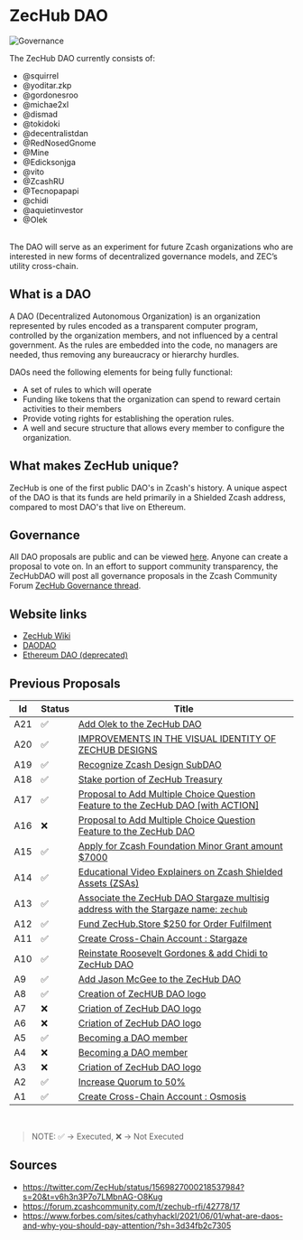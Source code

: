 # ZecHub DAO

![Governance](https://substackcdn.com/image/fetch/f_auto,q_auto:good,fl_progressive:steep/https%3A%2F%2Fsubstack-post-media.s3.amazonaws.com%2Fpublic%2Fimages%2F2f9c810c-61ae-47c1-b5e4-bd4265e60d7c_5259x1667.png)

The ZecHub DAO currently consists of:

* @squirrel
* @yoditar.zkp
* @gordonesroo
* @michae2xl
* @dismad
* @tokidoki
* @decentralistdan
* @RedNosedGnome
* @Mine
* @Edicksonjga
* @vito
* @ZcashRU
* @Tecnopapapi
* @chidi
* @aquietinvestor
* @Olek

<br>
The DAO will serve as an experiment for future Zcash organizations who are interested in new forms of decentralized governance models, and ZEC’s utility cross-chain.
<br/>

## What is a DAO

A DAO (Decentralized Autonomous Organization) is an organization represented by rules encoded as a transparent computer program, controlled by the organization members, and not influenced by a central government. As the rules are embedded into the code, no managers are needed, thus removing any bureaucracy or hierarchy hurdles.

DAOs need the following elements for being fully functional:

* A set of rules to which will operate
* Funding like tokens that the organization can spend to reward certain activities to their members
* Provide voting rights for establishing the operation rules.
* A well and secure structure that allows every member to configure the organization.  

## What makes ZecHub unique?

ZecHub is one of the first public DAO's in Zcash's history. A unique aspect of the DAO is that its funds are held primarily in a Shielded Zcash address, compared to most DAO's that live on Ethereum. 

## Governance

All DAO proposals are public and can be viewed [here](https://vote.zechub.xyz). Anyone can create a proposal to vote on. In an effort to support community transparency, the ZecHubDAO will post all governance proposals in the Zcash Community Forum [ZecHub Governance thread](https://forum.zcashcommunity.com/t/zechub-governance-updates/43674).

## Website links

* [ZecHub Wiki](https://zechub.wiki)
* [DAODAO](https://daodao.zone/dao/juno1nktrulhakwm0n3wlyajpwxyg54n39xx4y8hdaqlty7mymf85vweq7m6t0y/proposals)
* [Ethereum DAO (deprecated)](https://snapshot.org/#/zechubdao.eth)

## Previous Proposals

|Id |Status |Title|
--- | --- | --- |
|A21 |  ✅  | [Add Olek to the ZecHub DAO](https://daodao.zone/dao/juno1nktrulhakwm0n3wlyajpwxyg54n39xx4y8hdaqlty7mymf85vweq7m6t0y/proposals/A21)|
|A20 |  ✅  | [IMPROVEMENTS IN THE VISUAL IDENTITY OF ZECHUB DESIGNS](https://daodao.zone/dao/juno1nktrulhakwm0n3wlyajpwxyg54n39xx4y8hdaqlty7mymf85vweq7m6t0y/proposals/A20)|
|A19 |  ✅  | [Recognize Zcash Design SubDAO](https://daodao.zone/dao/juno1nktrulhakwm0n3wlyajpwxyg54n39xx4y8hdaqlty7mymf85vweq7m6t0y/proposals/A19)|
|A18 |  ✅  | [Stake portion of ZecHub Treasury](https://daodao.zone/dao/juno1nktrulhakwm0n3wlyajpwxyg54n39xx4y8hdaqlty7mymf85vweq7m6t0y/proposals/A18)|
|A17 |  ✅  | [Proposal to Add Multiple Choice Question Feature to the ZecHub DAO [with ACTION]](https://daodao.zone/dao/juno1nktrulhakwm0n3wlyajpwxyg54n39xx4y8hdaqlty7mymf85vweq7m6t0y/proposals/A17)|
|A16 |  ❌  | [Proposal to Add Multiple Choice Question Feature to the ZecHub DAO](https://daodao.zone/dao/juno1nktrulhakwm0n3wlyajpwxyg54n39xx4y8hdaqlty7mymf85vweq7m6t0y/proposals/A16)|
|A15 |  ✅  | [Apply for Zcash Foundation Minor Grant amount $7000](https://daodao.zone/dao/juno1nktrulhakwm0n3wlyajpwxyg54n39xx4y8hdaqlty7mymf85vweq7m6t0y/proposals/A15)|
|A14 |  ✅  | [Educational Video Explainers on Zcash Shielded Assets (ZSAs)](https://daodao.zone/dao/juno1nktrulhakwm0n3wlyajpwxyg54n39xx4y8hdaqlty7mymf85vweq7m6t0y/proposals/A14)|
|A13 |  ✅  | [Associate the ZecHub DAO Stargaze multisig address with the Stargaze name: `zechub`](https://daodao.zone/dao/juno1nktrulhakwm0n3wlyajpwxyg54n39xx4y8hdaqlty7mymf85vweq7m6t0y/proposals/A13)|
|A12 |  ✅  | [Fund ZecHub.Store $250 for Order Fulfilment](https://daodao.zone/dao/juno1nktrulhakwm0n3wlyajpwxyg54n39xx4y8hdaqlty7mymf85vweq7m6t0y/proposals/A12)|
|A11 |  ✅  | [Create Cross-Chain Account : Stargaze](https://daodao.zone/dao/juno1nktrulhakwm0n3wlyajpwxyg54n39xx4y8hdaqlty7mymf85vweq7m6t0y/proposals/A11)|
|A10 |  ✅  | [Reinstate Roosevelt Gordones & add Chidi to ZecHub DAO](https://daodao.zone/dao/juno1nktrulhakwm0n3wlyajpwxyg54n39xx4y8hdaqlty7mymf85vweq7m6t0y/proposals/A10)|
|A9 |  ✅  | [Add Jason McGee to the ZecHub DAO](https://daodao.zone/dao/juno1nktrulhakwm0n3wlyajpwxyg54n39xx4y8hdaqlty7mymf85vweq7m6t0y/proposals/A9)|
|A8 |  ✅  | [Creation of ZecHUB DAO logo](https://daodao.zone/dao/juno1nktrulhakwm0n3wlyajpwxyg54n39xx4y8hdaqlty7mymf85vweq7m6t0y/proposals/A8)|
|A7 |  ❌  | [Criation of ZecHub DAO logo](https://daodao.zone/dao/juno1nktrulhakwm0n3wlyajpwxyg54n39xx4y8hdaqlty7mymf85vweq7m6t0y/proposals/A7)|
|A6 |  ❌  | [Criation of ZecHub DAO logo](https://daodao.zone/dao/juno1nktrulhakwm0n3wlyajpwxyg54n39xx4y8hdaqlty7mymf85vweq7m6t0y/proposals/A6)|
|A5 |  ✅  | [Becoming a DAO member](https://daodao.zone/dao/juno1nktrulhakwm0n3wlyajpwxyg54n39xx4y8hdaqlty7mymf85vweq7m6t0y/proposals/A5)|
|A4 |  ❌  | [Becoming a DAO member](https://daodao.zone/dao/juno1nktrulhakwm0n3wlyajpwxyg54n39xx4y8hdaqlty7mymf85vweq7m6t0y/proposals/A4)|
|A3 |  ❌  | [Criation of ZecHub DAO logo](https://daodao.zone/dao/juno1nktrulhakwm0n3wlyajpwxyg54n39xx4y8hdaqlty7mymf85vweq7m6t0y/proposals/A3)|
|A2 |  ✅  | [Increase Quorum to 50%](https://daodao.zone/dao/juno1nktrulhakwm0n3wlyajpwxyg54n39xx4y8hdaqlty7mymf85vweq7m6t0y/proposals/A2)|
|A1 |  ✅  | [Create Cross-Chain Account : Osmosis](https://daodao.zone/dao/juno1nktrulhakwm0n3wlyajpwxyg54n39xx4y8hdaqlty7mymf85vweq7m6t0y/proposals/A1)|

<br/>

> NOTE: ✅ -> Executed, ❌ -> Not Executed


## Sources

* <https://twitter.com/ZecHub/status/1569827000218537984?s=20&t=v6h3n3P7o7LMbnAG-O8Kug>
* <https://forum.zcashcommunity.com/t/zechub-rfi/42778/17>
* <https://www.forbes.com/sites/cathyhackl/2021/06/01/what-are-daos-and-why-you-should-pay-attention/?sh=3d34fb2c7305>
